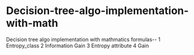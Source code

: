 # Decision-tree-algo-implementation-with-math
Decision tree algo implementation with mathmatics 
formulas--
1 Entropy_class 
2 Information Gain
3 Entropy attribute
4 Gain
